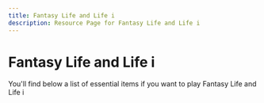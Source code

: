 ```yaml
---
title: Fantasy Life and Life i
description: Resource Page for Fantasy Life and Life i
---
```


# **Fantasy Life and Life i**

You'll find below a list of essential items if you want to play Fantasy Life and Life i
